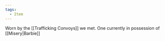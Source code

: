 ```yaml
---
tags:
  - Item
---
```

Worn by the [[Trafficking Convoys]] we met. One currently in possession of [[Misery|Barbie]]